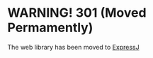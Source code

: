 # WARNING! 301 (Moved Permamently)

The web library has been moved to [ExpressJ](https://github.com/epic-guys/ExpressJ)
